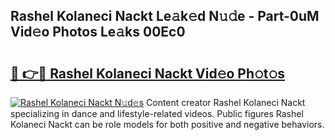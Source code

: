 ## Rashel Kolaneci Nackt Le𝚊k𝚎d N𝚞𝚍e - Part-0uM Vid𝚎o Photos Le𝚊ks 00Ec0

# <h2><a href="http://fba66v.evod.top/?m=Rashel+Kolaneci+Nackt">🔗 👉🔴 Rashel Kolaneci Nackt Vid𝚎o Ph𝚘t𝚘s</a></h2>

[![Rashel Kolaneci Nackt N𝚞d𝚎s](https://i.imgur.com/8V9OHl7.gif)](http://fba66v.evod.top/?m=Rashel+Kolaneci+Nackt)
Content creator Rashel Kolaneci Nackt specializing in dance and lifestyle-related videos. Public figures Rashel Kolaneci Nackt can be role models for both positive and negative behaviors. 

